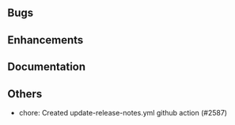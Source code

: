 ## Bugs
## Enhancements
## Documentation
## Others
- chore: Created update-release-notes.yml github action (#2587)
